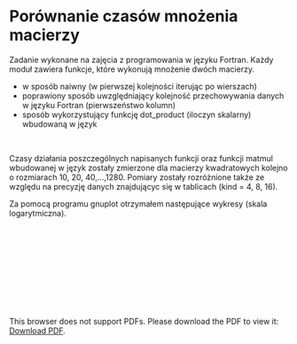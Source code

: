 
Porównanie czasów mnożenia macierzy
======

Zadanie wykonane na zajęcia z programowania w języku Fortran. Każdy moduł zawiera funkcje, które wykonują mnożenie dwóch macierzy.
<br>
- w sposób naiwny (w pierwszej kolejności iterując po wierszach)
- poprawiony sposób uwzględniający kolejność przechowywania danych w języku Fortran (pierwszeństwo kolumn)
- sposób wykorzystujący funkcję dot_product (iloczyn skalarny) wbudowaną w język
<br>

Czasy działania poszczególnych napisanych funkcji oraz funkcji matmul wbudowanej w język zostały zmierzone dla macierzy kwadratowych kolejno o rozmiarach 10, 20, 40,...,1280. Pomiary zostały rozróżnione także ze względu na precyzję danych znajdującyc się w tablicach (kind = 4, 8, 16).

Za pomocą programu gnuplot otrzymałem następujące wykresy (skala logarytmiczna).

<object data="https://github.com/slawomirgicala/mull/blob/master/res/wykres4.pdf" type="application/pdf" width="700px" height="700px">
    <embed src="https://github.com/slawomirgicala/mull/blob/master/res/wykres4.pdf">
        <p>This browser does not support PDFs. Please download the PDF to view it: <a href="https://github.com/slawomirgicala/mull/blob/master/res/wykres4.pdf">Download PDF</a>.</p>
    </embed>
</object>

